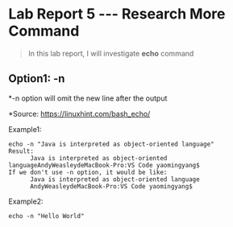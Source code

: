 # Lab Report 5 --- Research More Command

> In this lab report, I will investigate **echo** command

## Option1: -n
*-n option will omit the new line after the output

*Source: https://linuxhint.com/bash_echo/

Example1:
```
echo -n "Java is interpreted as object-oriented language"
Result:
      Java is interpreted as object-oriented languageAndyWeasleydeMacBook-Pro:VS Code yaomingyang$ 
If we don't use -n option, it would be like:
      Java is interpreted as object-oriented language
      AndyWeasleydeMacBook-Pro:VS Code yaomingyang$ 
```

Example2:
```
echo -n "Hello World"

```

